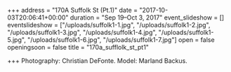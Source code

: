 +++
address = "170A Suffolk St (Pt.1)"
date = "2017-10-03T20:06:41+00:00"
duration = "Sep 19–Oct 3, 2017"
event_slideshow = []
eventslideshow = ["/uploads/suffolk1-1.jpg", "/uploads/suffolk1-2.jpg", "/uploads/suffolk1-3.jpg", "/uploads/suffolk1-4.jpg", "/uploads/suffolk1-5.jpg", "/uploads/suffolk1-6.jpg", "/uploads/suffolk1-7.jpg"]
open = false
openingsoon = false
title = "170a_sufflolk_st_pt1"

+++
Photography: Christian DeFonte. Model: Marland Backus.